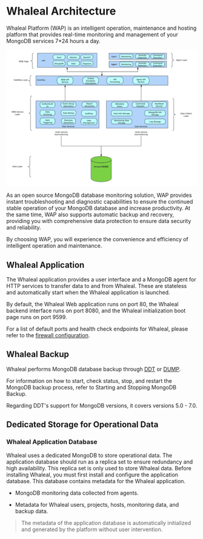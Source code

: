 # Whaleal Architecture

Whaleal Platform (WAP) is an intelligent operation, maintenance and hosting platform that provides real-time monitoring and management of your MongoDB services 7*24 hours a day.

![01-WhalealArchitecture](../../images/whalealPlatFromImages/01-WhalealOverview/01-WhalealArchitecture/01-WhalealArchitecture.png)

As an open source MongoDB database monitoring solution, WAP provides instant troubleshooting and diagnostic capabilities to ensure the continued stable operation of your MongoDB database and increase productivity. At the same time, WAP also supports automatic backup and recovery, providing you with comprehensive data protection to ensure data security and reliability. 

By choosing WAP, you will experience the convenience and efficiency of intelligent operation and maintenance.



## Whaleal Application

The Whaleal application provides a user interface and a MongoDB agent for HTTP services to transfer data to and from Whaleal. These are stateless and automatically start when the Whaleal application is launched.

By default, the Whaleal Web application runs on port 80, the Whaleal backend interface runs on port 8080, and the Whaleal initialization boot page runs on port 9599.

For a list of default ports and health check endpoints for Whaleal, please refer to the [firewall configuration](../08-Security/01-ConfigureFirewalltoAccessWhaleal.md).



## Whaleal Backup

Whaleal performs MongoDB database backup through [DDT](https://docs.whaleal.com/DocumentDataTransfer/) or [DUMP](https://www.mongodb.com/docs/database-tools/mongodump/).

For information on how to start, check status, stop, and restart the MongoDB backup process, refer to Starting and Stopping MongoDB Backup.

Regarding DDT's support for MongoDB versions, it covers versions 5.0 - 7.0.



## Dedicated Storage for Operational Data

### Whaleal Application Database

Whaleal uses a dedicated MongoDB to store operational data. The application database should run as a replica set to ensure redundancy and high availability. This replica set is only used to store Whaleal data. Before installing Whaleal, you must first install and configure the application database. This database contains metadata for the Whaleal application.

* MongoDB monitoring data collected from agents.

* Metadata for Whaleal users, projects, hosts, monitoring data, and backup data.

> The metadata of the application database is automatically initialized and generated by the platform without user intervention.
